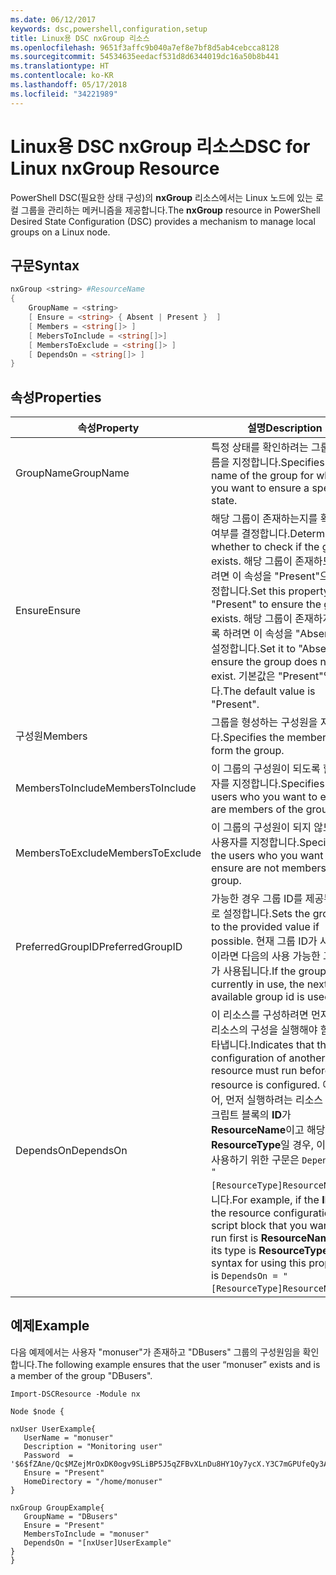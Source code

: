```yaml
---
ms.date: 06/12/2017
keywords: dsc,powershell,configuration,setup
title: Linux용 DSC nxGroup 리소스
ms.openlocfilehash: 9651f3affc9b040a7ef8e7bf8d5ab4cebcca8128
ms.sourcegitcommit: 54534635eedacf531d8d6344019dc16a50b8b441
ms.translationtype: HT
ms.contentlocale: ko-KR
ms.lasthandoff: 05/17/2018
ms.locfileid: "34221989"
---
```

# <a name="dsc-for-linux-nxgroup-resource"></a><span data-ttu-id="53ed9-103">Linux용 DSC nxGroup 리소스</span><span class="sxs-lookup"><span data-stu-id="53ed9-103">DSC for Linux nxGroup Resource</span></span>

<span data-ttu-id="53ed9-104">PowerShell DSC(필요한 상태 구성)의 **nxGroup** 리소스에서는 Linux 노드에 있는 로컬 그룹을 관리하는 메커니즘을 제공합니다.</span><span class="sxs-lookup"><span data-stu-id="53ed9-104">The **nxGroup** resource in PowerShell Desired State Configuration (DSC) provides a mechanism to manage local groups on a Linux node.</span></span>

## <a name="syntax"></a><span data-ttu-id="53ed9-105">구문</span><span class="sxs-lookup"><span data-stu-id="53ed9-105">Syntax</span></span>

```powershell
nxGroup <string> #ResourceName
{
    GroupName = <string>
    [ Ensure = <string> { Absent | Present }  ]
    [ Members = <string[]> ]
    [ MebersToInclude = <string[]>]
    [ MembersToExclude = <string[]> ]
    [ DependsOn = <string[]> ]
}

```

## <a name="properties"></a><span data-ttu-id="53ed9-106">속성</span><span class="sxs-lookup"><span data-stu-id="53ed9-106">Properties</span></span>

|  <span data-ttu-id="53ed9-107">속성</span><span class="sxs-lookup"><span data-stu-id="53ed9-107">Property</span></span> |  <span data-ttu-id="53ed9-108">설명</span><span class="sxs-lookup"><span data-stu-id="53ed9-108">Description</span></span> |
|---|---|
| <span data-ttu-id="53ed9-109">GroupName</span><span class="sxs-lookup"><span data-stu-id="53ed9-109">GroupName</span></span>| <span data-ttu-id="53ed9-110">특정 상태를 확인하려는 그룹의 이름을 지정합니다.</span><span class="sxs-lookup"><span data-stu-id="53ed9-110">Specifies the name of the group for which you want to ensure a specific state.</span></span>|
| <span data-ttu-id="53ed9-111">Ensure</span><span class="sxs-lookup"><span data-stu-id="53ed9-111">Ensure</span></span>| <span data-ttu-id="53ed9-112">해당 그룹이 존재하는지를 확인할지 여부를 결정합니다.</span><span class="sxs-lookup"><span data-stu-id="53ed9-112">Determines whether to check if the group exists.</span></span> <span data-ttu-id="53ed9-113">해당 그룹이 존재하도록 하려면 이 속성을 "Present"으로 설정합니다.</span><span class="sxs-lookup"><span data-stu-id="53ed9-113">Set this property to "Present" to ensure the group exists.</span></span> <span data-ttu-id="53ed9-114">해당 그룹이 존재하지 않도록 하려면 이 속성을 "Absent"으로 설정합니다.</span><span class="sxs-lookup"><span data-stu-id="53ed9-114">Set it to "Absent" to ensure the group does not exist.</span></span> <span data-ttu-id="53ed9-115">기본값은 "Present"입니다.</span><span class="sxs-lookup"><span data-stu-id="53ed9-115">The default value is "Present".</span></span>|
| <span data-ttu-id="53ed9-116">구성원</span><span class="sxs-lookup"><span data-stu-id="53ed9-116">Members</span></span>| <span data-ttu-id="53ed9-117">그룹을 형성하는 구성원을 지정합니다.</span><span class="sxs-lookup"><span data-stu-id="53ed9-117">Specifies the members that form the group.</span></span>|
| <span data-ttu-id="53ed9-118">MembersToInclude</span><span class="sxs-lookup"><span data-stu-id="53ed9-118">MembersToInclude</span></span>| <span data-ttu-id="53ed9-119">이 그룹의 구성원이 되도록 할 사용자를 지정합니다.</span><span class="sxs-lookup"><span data-stu-id="53ed9-119">Specifies the users who you want to ensure are members of the group.</span></span>|
| <span data-ttu-id="53ed9-120">MembersToExclude</span><span class="sxs-lookup"><span data-stu-id="53ed9-120">MembersToExclude</span></span>| <span data-ttu-id="53ed9-121">이 그룹의 구성원이 되지 않도록 할 사용자를 지정합니다.</span><span class="sxs-lookup"><span data-stu-id="53ed9-121">Specifies the users who you want to ensure are not members of the group.</span></span>|
| <span data-ttu-id="53ed9-122">PreferredGroupID</span><span class="sxs-lookup"><span data-stu-id="53ed9-122">PreferredGroupID</span></span>| <span data-ttu-id="53ed9-123">가능한 경우 그룹 ID를 제공된 값으로 설정합니다.</span><span class="sxs-lookup"><span data-stu-id="53ed9-123">Sets the group id to the provided value if possible.</span></span> <span data-ttu-id="53ed9-124">현재 그룹 ID가 사용 중이라면 다음의 사용 가능한 그룹 ID가 사용됩니다.</span><span class="sxs-lookup"><span data-stu-id="53ed9-124">If the group id is currently in use, the next available group id is used.</span></span>|
| <span data-ttu-id="53ed9-125">DependsOn</span><span class="sxs-lookup"><span data-stu-id="53ed9-125">DependsOn</span></span> | <span data-ttu-id="53ed9-126">이 리소스를 구성하려면 먼저 다른 리소스의 구성을 실행해야 함을 나타냅니다.</span><span class="sxs-lookup"><span data-stu-id="53ed9-126">Indicates that the configuration of another resource must run before this resource is configured.</span></span> <span data-ttu-id="53ed9-127">예를 들어, 먼저 실행하려는 리소스 구성 스크립트 블록의 **ID**가 **ResourceName**이고 해당 형식이 **ResourceType**일 경우, 이 속성을 사용하기 위한 구문은 `DependsOn = "[ResourceType]ResourceName"`입니다.</span><span class="sxs-lookup"><span data-stu-id="53ed9-127">For example, if the **ID** of the resource configuration script block that you want to run first is **ResourceName** and its type is **ResourceType**, the syntax for using this property is `DependsOn = "[ResourceType]ResourceName"`.</span></span>|

## <a name="example"></a><span data-ttu-id="53ed9-128">예제</span><span class="sxs-lookup"><span data-stu-id="53ed9-128">Example</span></span>

<span data-ttu-id="53ed9-129">다음 예제에서는 사용자 "monuser"가 존재하고 "DBusers" 그룹의 구성원임을 확인합니다.</span><span class="sxs-lookup"><span data-stu-id="53ed9-129">The following example ensures that the user “monuser” exists and is a member of the group "DBusers".</span></span>

```
Import-DSCResource -Module nx

Node $node {

nxUser UserExample{
   UserName = "monuser"
   Description = "Monitoring user"
   Password  =    '$6$fZAne/Qc$MZejMrOxDK0ogv9SLiBP5J5qZFBvXLnDu8HY1Oy7ycX.Y3C7mGPUfeQy3A82ev3zIabhDQnj2ayeuGn02CqE/0'
   Ensure = "Present"
   HomeDirectory = "/home/monuser"
}

nxGroup GroupExample{
   GroupName = "DBusers"
   Ensure = "Present"
   MembersToInclude = "monuser"
   DependsOn = "[nxUser]UserExample"
}
}
```